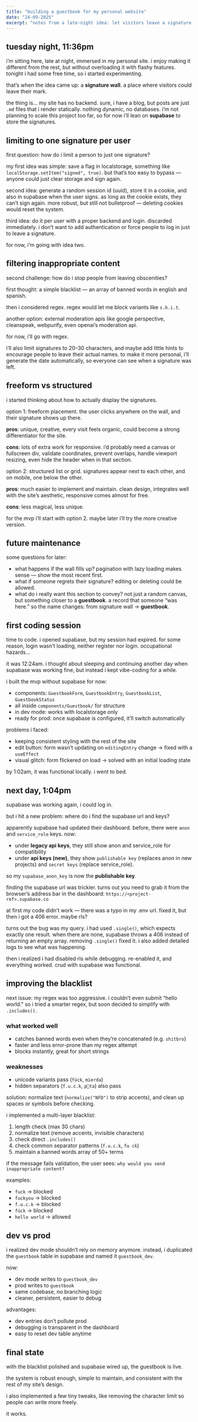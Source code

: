 ```yaml
---
title: "building a guestbook for my personal website"
date: "24-09-2025"
excerpt: "notes from a late-night idea: let visitors leave a signature on my site, without overbuilding the stack. trade-offs, mistakes, and the path to a simple guestbook."
---
```


## tuesday night, 11:36pm

i’m sitting here, late at night, immersed in my personal site. i enjoy making it different from the rest, but without overloading it with flashy features. tonight i had some free time, so i started experimenting.

that’s when the idea came up: a **signature wall**. a place where visitors could leave their mark.

the thing is… my site has no backend. sure, i have a blog, but posts are just `.md` files that i render statically. nothing dynamic, no databases. i’m not planning to scale this project too far, so for now i’ll lean on **supabase** to store the signatures.

## limiting to one signature per user

first question: how do i limit a person to just one signature?

my first idea was simple: save a flag in localstorage, something like `localStorage.setItem("signed", true)`. but that’s too easy to bypass — anyone could just clear storage and sign again.

second idea: generate a random session id (uuid), store it in a cookie, and also in supabase when the user signs. as long as the cookie exists, they can’t sign again. more robust, but still not bulletproof — deleting cookies would reset the system.

third idea: do it per user with a proper backend and login. discarded immediately. i don’t want to add authentication or force people to log in just to leave a signature.

for now, i’m going with idea two.

## filtering inappropriate content

second challenge: how do i stop people from leaving obscenities?

first thought: a simple blacklist — an array of banned words in english and spanish.

then i considered regex. regex would let me block variants like `s.h.i.t`.

another option: external moderation apis like google perspective, cleanspeak, webpurify, even openai’s moderation api.

for now, i’ll go with regex.

i’ll also limit signatures to 20–30 characters, and maybe add little hints to encourage people to leave their actual names. to make it more personal, i’ll generate the date automatically, so everyone can see when a signature was left.

## freeform vs structured

i started thinking about how to actually display the signatures.

option 1: freeform placement. the user clicks anywhere on the wall, and their signature shows up there.

**pros**: unique, creative, every visit feels organic, could become a strong differentiator for the site.

**cons**: lots of extra work for responsive. i’d probably need a canvas or fullscreen div, validate coordinates, prevent overlaps, handle viewport resizing, even hide the header when in that section.

option 2: structured list or grid. signatures appear next to each other, and on mobile, one below the other.

**pros**: much easier to implement and maintain. clean design, integrates well with the site’s aesthetic, responsive comes almost for free.

**cons**: less magical, less unique.

for the mvp i’ll start with option 2. maybe later i’ll try the more creative version.

## future maintenance

some questions for later:

- what happens if the wall fills up? pagination with lazy loading makes sense — show the most recent first.
- what if someone regrets their signature? editing or deleting could be allowed.
- what do i really want this section to convey? not just a random canvas, but something closer to a **guestbook**. a record that someone “was here.” so the name changes: from signature wall → **guestbook**.

## first coding session

time to code. i opened supabase, but my session had expired. for some reason, login wasn’t loading, neither register nor login. occupational hazards…

it was 12:24am. i thought about sleeping and continuing another day when supabase was working fine, but instead i kept vibe-coding for a while.

i built the mvp without supabase for now:

- components: `GuestbookForm`, `GuestbookEntry`, `GuestbookList`, `GuestbookStatus`
- all inside `components/Guestbook/` for structure
- in dev mode: works with localstorage only
- ready for prod: once supabase is configured, it’ll switch automatically

problems i faced:

- keeping consistent styling with the rest of the site
- edit button: form wasn’t updating on `editingEntry` change → fixed with a `useEffect`
- visual glitch: form flickered on load → solved with an initial loading state

by 1:02am, it was functional locally. i went to bed.

## next day, 1:04pm

supabase was working again, i could log in.

but i hit a new problem: where do i find the supabase url and keys?

apparently supabase had updated their dashboard. before, there were `anon` and `service_role` keys. now:

- under **legacy api keys**, they still show anon and service_role for compatibility
- under **api keys (new)**, they show `publishable key` (replaces anon in new projects) and `secret keys` (replace service_role).

so my `supabase_anon_key` is now the **publishable key**.

finding the supabase url was trickier. turns out you need to grab it from the browser’s address bar in the dashboard:
`https://<project-ref>.supabase.co`

at first my code didn’t work — there was a typo in my .env url. fixed it, but then i got a 406 error. maybe rls?

turns out the bug was my query. i had used `.single()`, which expects exactly one result. when there are none, supabase throws a 406 instead of returning an empty array. removing `.single()` fixed it. i also added detailed logs to see what was happening.

then i realized i had disabled rls while debugging. re-enabled it, and everything worked. crud with supabase was functional.

## improving the blacklist

next issue: my regex was too aggressive. i couldn’t even submit “hello world.” so i tried a smarter regex, but soon decided to simplify with `.includes()`.

### what worked well

- catches banned words even when they’re concatenated (e.g. `shitbro`)
- faster and less error-prone than my regex attempt
- blocks instantly, great for short strings

### weaknesses

- unicode variants pass (`fúck`, `mïerda`)
- hidden separators (`f.u.c.k`, `p🦆ta`) also pass

solution: normalize text (`normalize("NFD")` to strip accents), and clean up spaces or symbols before checking.

i implemented a multi-layer blacklist:

1. length check (max 30 chars)
2. normalize text (remove accents, invisible characters)
3. check direct `.includes()`
4. check common separator patterns (`f.u.c.k`, `fu ck`)
5. maintain a banned words array of 50+ terms

if the message fails validation, the user sees:
`why would you send inappropriate content?`

examples:

- `fuck` → blocked
- `fuckyou` → blocked
- `f.u.c.k` → blocked
- `fúck` → blocked
- `hello world` → allowed

## dev vs prod

i realized dev mode shouldn’t rely on memory anymore. instead, i duplicated the `guestbook` table in supabase and named it `guestbook_dev`.

now:

- dev mode writes to `guestbook_dev`
- prod writes to `guestbook`
- same codebase, no branching logic
- cleaner, persistent, easier to debug

advantages:

- dev entries don’t pollute prod
- debugging is transparent in the dashboard
- easy to reset dev table anytime

## final state

with the blacklist polished and supabase wired up, the guestbook is live.

the system is robust enough, simple to maintain, and consistent with the rest of my site’s design.

i also implemented a few tiny tweaks, like removing the character limit so people can write more freely.

it works.
